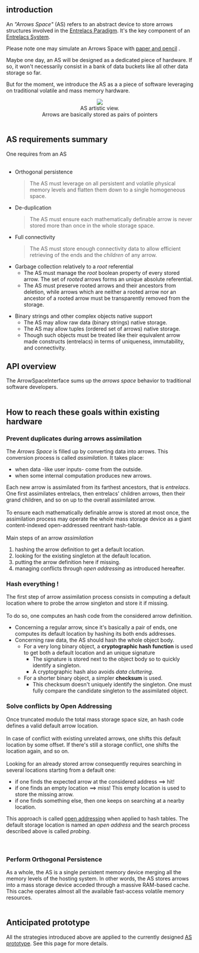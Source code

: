 ## introduction ##
An _"Arrows Space"_ (AS) refers to an abstract device to store arrows structures involved in the [Entrelacs Paradigm](ArrowParadigm.md). It's the key component of an [Entrelacs System](DesignIntroduction.md).

Please note one may simulate an Arrows Space with [paper and pencil](PenAndPaperReferenceDesign.md) .

Maybe one day, an AS will be designed as a dedicated piece of hardware. If so, it won't necessarily consist in a bank of data buckets like all other data storage so far.

But for the moment, we introduce the AS as a a piece of software leveraging on traditional volatile and mass memory hardware.

<p align='middle'><img src='http://entrelacs.googlecode.com/svn/trunk/doc/pictures/mem0.png' /><br />AS artistic view.<br>Arrows are basically stored as pairs of pointers<br>
<br>
<h2>AS requirements summary</h2>
One requires from an AS<br>
<br>
<ul><li>Orthogonal persistence<br>
<blockquote>The AS must leverage on all persistent and volatile physical memory levels and flatten them down to a single homogeneous space.</blockquote></li></ul>

<ul><li>De-duplication<br>
<blockquote>The AS must ensure each mathematically definable arrow is never stored more than once in the whole storage space.</blockquote></li></ul>

<ul><li>Full connectivity<br>
<blockquote>The AS must store enough connectivity data to allow efficient retrieving of the ends and the <i>children</i> of any arrow.</blockquote></li></ul>

<ul><li>Garbage collection relatively to a <i>root</i> referential<br>
<ul><li>The AS must manage the <i>root</i> boolean property of every stored arrow. The set of <i>rooted</i> arrows forms an unique absolute referential.<br>
</li><li>The AS must preserve rooted arrows and their ancestors from deletion, while arrows which are neither a rooted arrow nor an ancestor of a rooted arrow must be transparently removed from the storage.</li></ul></li></ul>

<ul><li>Binary strings and other complex objects native support<br>
<ul><li>The AS may allow raw data (binary strings) native storage.<br>
</li><li>The AS may allow tuples (ordered set of arrows) native storage.<br>
</li><li>Though such objects must be treated like their equivalent arrow made constructs (entrelacs) in terms of uniqueness, immutability, and connectivity.</li></ul></li></ul>

<h2>API overview</h2>
The ArrowSpaceInterface sums up the <i>arrows space</i> behavior to traditional software developers.<br>
<br>
<h2>How to reach these goals within existing hardware</h2>
<h3>Prevent duplicates during arrows assimilation</h3>

The <i>Arrows Space</i> is filled up by converting data into arrows. This conversion process is called <i>assimilation</i>. It takes place:<br>
<ul><li>when data -like user inputs- come from the outside.<br>
</li><li>when some internal computation produces new arrows.</li></ul>

Each new arrow is assimilated from its farthest ancestors, that is <i>entrelacs</i>. One first assimilates entrelacs, then entrelacs' children arrows, then their grand children, and so on up to the overall assimilated arrow.<br>
<br>
To ensure each mathematically definable arrow is stored at most once, the assimilation process may operate the whole mass storage device as a giant content-indexed open-addressed reentrant hash-table.<br>
<br>
Main steps of an arrow <i>assimilation</i>
<ol><li>hashing the arrow definition to get a default location.<br>
</li><li>looking for the existing singleton at the default location.<br>
</li><li>putting the arrow definition here if missing.<br>
</li><li>managing conflicts through <i>open addressing</i> as introduced hereafter.</li></ol>

<h3>Hash everything !</h3>

The first step of arrow assimilation process consists in computing a default location where to probe the arrow singleton and store it if missing.<br>
<br>
To do so, one computes an hash code from the considered arrow definition.<br>
<ul><li>Concerning a regular arrow, since it's basically a pair of ends, one computes its default location by hashing its both ends addresses.<br>
</li><li>Concerning raw data, the AS should hash the whole object body.<br>
<ul><li>For a very long binary object, a <b>cryptographic hash function</b> is used to get both a default location and an unique signature<br>
<ul><li>The signature is stored next to the object body so to quickly identify a singleton.<br>
</li><li>A cryptographic hash also avoids <i>data cluttering</i>.<br>
</li></ul></li><li>For a shorter binary object, a simpler <b>checksum</b> is used.<br>
<ul><li>This checksum doesn't uniquely identify the singleton. One must fully compare the candidate singleton to the assimilated object.</li></ul></li></ul></li></ul>

<h3>Solve conflicts by Open Addressing</h3>

Once truncated modulo the total mass storage space size, an hash code defines a valid default arrow location.<br>
<br>
In case of conflict with existing unrelated arrows, one shifts this default location by some offset. If there's still a storage conflict, one shifts the location again, and so on.<br>
<br>
Looking for an already stored arrow consequently requires searching in several locations starting from a default one:<br>
<ul><li>if one finds the expected arrow at the considered address ==> hit!<br>
</li><li>if one finds an empty location ==> miss! This empty location is used to store the missing arrow.<br>
</li><li>if one finds something else, then one keeps on searching at a nearby location.</li></ul>

This approach is called <a href='OpenAddressing.md'>open addressing</a> when applied to hash tables. The default storage location is named an <i>open address</i> and the search process described above is called <i>probing</i>.<br>
<br>
<br>
<h3>Perform Orthogonal Persistence</h3>

As a whole, the AS is a single persistent memory device merging all the memory levels of the hosting system. In other words, the AS stores arrows into a mass storage device acceded through a massive RAM-based cache. This cache operates almost all the available fast-access volatile memory resources.<br>
<br>
<h2>Anticipated prototype</h2>

All the strategies introduced above are applied to the currently designed <a href='ArrowsSpacePrototype.md'>AS prototype</a>. See this page for more details.